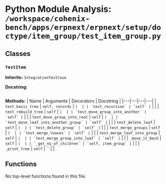 # Python Module Analysis: `/workspace/cohenix-bench/apps/erpnext/erpnext/setup/doctype/item_group/test_item_group.py`

## Classes

### `TestItem`
**Inherits:** `IntegrationTestCase`


**Docstring:**
```

```

**Methods:**
| Name | Arguments | Decorators | Docstring |
|---|---|---|---|
| `test_basic_tree` | `self, records` | `` |  |
| `test_recursion` | `self` | `` |  |
| `test_rebuild_tree` | `self` | `` |  |
| `test_move_group_into_another` | `self` | `` |  |
| `test_move_group_into_root` | `self` | `` |  |
| `test_move_leaf_into_another_group` | `self` | `` |  |
| `test_delete_leaf` | `self` | `` |  |
| `test_delete_group` | `self` | `` |  |
| `test_merge_groups` | `self` | `` |  |
| `test_merge_leaves` | `self` | `` |  |
| `test_merge_leaf_into_group` | `self` | `` |  |
| `test_merge_group_into_leaf` | `self` | `` |  |
| `_move_it_back` | `self` | `` |  |
| `_get_no_of_children` | `self, item_group` | `` |  |
| `_print_tree` | `self` | `` |  |





## Functions

No top-level functions found in this file.

